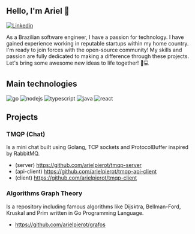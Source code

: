 ## Hello, I'm Ariel 👋

[![Linkedin](https://img.shields.io/badge/LinkedIn-0077B5?style=for-the-badge&logo=linkedin&logoColor=white)](https://www.linkedin.com/in/arielpierot/)

As a Brazilian software engineer, I have a passion for technology. I have gained experience working in reputable startups within my home country. I'm ready to join forces with the open-source community! My skills and passion are fully dedicated to making a difference through these projects. Let's bring some awesome new ideas to life together! 🚀💻


## Main technologies
<div style="display: inline_block">
<img alt="go" src="https://img.shields.io/badge/Go-00ADD8?style=for-the-badge&logo=go&logoColor=white">
<img alt="nodejs" src="https://img.shields.io/badge/Node.js-43853D?style=for-the-badge&logo=node.js&logoColor=white">
<img alt="typescript" src="https://img.shields.io/badge/TypeScript-007ACC?style=for-the-badge&logo=typescript&logoColor=white">
<img alt="java" src="https://img.shields.io/badge/Java-ED8B00?style=for-the-badge&logo=java&logoColor=white">
<img alt="react" src="https://img.shields.io/badge/React-20232A?style=for-the-badge&logo=react&logoColor=61DAFB">
</div>


## Projects

### TMQP (Chat)
Is a mini chat built using Golang, TCP sockets and ProtocolBuffer inspired by RabbitMQ.
- (server) https://github.com/arielpierot/tmqp-server
- (api-client) https://github.com/arielpierot/tmqp-api-client
- (client) https://github.com/arielpierot/tmqp-client

### Algorithms Graph Theory
Is a repository including famous algorithms like Dijsktra, Bellman-Ford, Kruskal and Prim written in Go Programming Language.
- https://github.com/arielpierot/grafos

